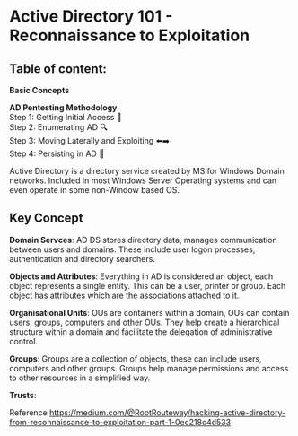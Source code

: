 # Active Directory 101 - Reconnaissance to Exploitation

## Table of content:  

**Basic Concepts**  

**AD Pentesting Methodology**  
  Step 1: Getting Initial Access 🚪  
  Step 2: Enumerating AD 🔍  
  Step 3: Moving Laterally and Exploiting ⬅️➡️  
  Step 4: Persisting in AD 🔗

Active Directory is a directory service created by MS for Windows Domain networks. Included in most Windows Server Operating systems and can even operate in some non-Window based OS.

## Key Concept

**Domain Servces**: AD DS stores directory data, manages communication between users and domains. These include user logon processes, authentication and directory searchers.

**Objects and Attributes**: Everything in AD is considered an object, each object represents a single entity. This can be a user, printer or group. Each object has attributes which are the associations attached to it.

**Organisational Units**: OUs are containers within a domain, OUs can contain users, groups, computers and other OUs. They help create a hierarchical structure within a domain and facilitate the delegation of administrative control.

**Groups**: Groups are a collection of objects, these can include users, computers and other groups. Groups help manage permissions and access to other resources in a simplified way.

**Trusts**: 

Reference <https://medium.com/@RootRouteway/hacking-active-directory-from-reconnaissance-to-exploitation-part-1-0ec218c4d533>
